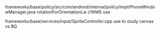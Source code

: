 frameworks/base/policy/src/com/android/internal/policy/impl/PhoneWindowManager.java
rotationForOrientationLw //WMS use

frameworks/base/services/input/SpriteController.cpp
use to study canvas vs BQ


